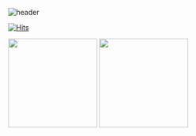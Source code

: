 ![header](https://capsule-render.vercel.app/api?type=rounded&color=timeGradient&text=Welcome%20to%20ddud2nn's%20GitHub%20😎&animation=twinkling&fontSize=40&fontAlignY=50&fontAlign=50&height=180)

<!--
**ddud2nn/ddud2nn** is a ✨ _special_ ✨ repository because its `README.md` (this file) appears on your GitHub profile.

Here are some ideas to get you started:

- 🔭 I’m currently working on ...
- 🌱 I’m currently learning ...
- 👯 I’m looking to collaborate on ...
- 🤔 I’m looking for help with ...
- 💬 Ask me about ...
- 📫 How to reach me: ...
- 😄 Pronouns: ...
- ⚡ Fun fact: ...
-->

[![Hits](https://hits.seeyoufarm.com/api/count/incr/badge.svg?url=https%3A%2F%2Fgithub.com%2Fbi-sz&count_bg=%23FFB6F3&title_bg=%23555555&icon=&icon_color=%23E7E7E7&title=GITHUB&edge_flat=false)](https://hits.seeyoufarm.com) 

<p>

  <!--
    <img src="http://mazassumnida.wtf/api/v2/generate_badge?boj=sujin0970">
    <h3 align="center">📚 Tech Stack 📚</h3>
    <p align="center">
      <img src="https://img.shields.io/badge/Java-007396?style=flat-square&logo=Java&logoColor=white"/>
      <img src="https://img.shields.io/badge/Python-3766AB?style=flat-square&logo=Python&logoColor=white"/>
      <img src="https://img.shields.io/badge/Javascript-ffb13b?style=flat-square&logo=javascript&logoColor=white"/>
      <br>
      <img src="https://img.shields.io/badge/Spring-6DB33F?style=flat-square&logo=Spring&logoColor=white"/>
      <img src="https://img.shields.io/badge/SpringBoot-6DB33F?style=flat-square&logo=SpringBoot&logoColor=white"/>
      <img src="https://img.shields.io/badge/Node.js-339933?style=flat-square&logo=Node.js&logoColor=white"/></a>&nbsp
      <img src="https://img.shields.io/badge/Express-000000?style=flat-square&logo=Express&logoColor=white"/>
      <br>
      <img src="https://img.shields.io/badge/Mysql-E6B91E?style=flat-square&logo=MySql&logoColor=white"/>
      <img src="https://img.shields.io/badge/AWS-232F3E?style=flat-square&logo=AmazonAWS&logoColor=white"/>
      <img src="https://img.shields.io/badge/Docker-2496ED?style=flat-square&logo=Docker&logoColor=white"/>
      <img src="https://img.shields.io/badge/Jenkins-D24939?style=flat-square&logo=Jenkins&logoColor=white"/>
    </p>
    -->
</p>


<p>
  <img height="180em" src="https://github-readme-stats.vercel.app/api?username=ddud2nn&show_icons=true&theme=radical&count_private=true">
  <img height="180em" src="https://github-readme-stats.vercel.app/api/top-langs/?username=ddud2nn&layout=compact&show_icons=true&theme=radical&hide=javascript,html,css,scss&count_private=true">
</p>
